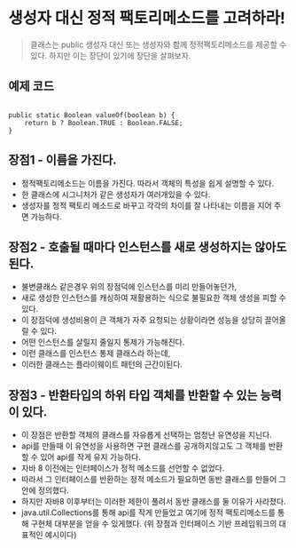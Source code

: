 # 생성자 대신 정적 팩토리메소드를 고려하라!
> 클래스는 public 생성자 대신 또는 생성자와 함께 정적팩토리메소드를 제공할 수 있다. 하지만 이는 장단이 있기에 장단을 살펴보자.

## 예제 코드
<code>
public static Boolean valueOf(boolean b) {
    return b ? Boolean.TRUE : Boolean.FALSE;
}
</code>

## 장점1 - 이름을 가진다.
* 정적팩토리메소드는 이름을 가진다. 따라서 객체의 특성을 쉽게 설명할 수 있다.
* 한 클래스에 시그니처가 같은 생성자가 여러개있을 수 있다.
* 생성자를 정적 팩토리 메소드로 바꾸고 각각의 차이를 잘 나타내는 이름을 지어 주면 가능하다.

## 장점2 - 호출될 때마다 인스턴스를 새로 생성하지는 않아도 된다.
* 불변클래스 같은경우 위의 장점덕에 인스턴스를 미리 만들어놓던가,
* 새로 생성한 인스턴스를 캐싱하여 재활용하는 식으로 불필요한 객체 생성을 피할 수 있다.
* 이 장점덕에 생성비용이 큰 객체가 자주 요청되는 상황이라면 성능을 상당히 끌어올릴 수 있다.
* 어떤 인스턴스를 살릴지 줄일지 통제가 가능해진다.
* 이런 클래스를 인스턴스 통제 클래스라 하는데,
* 이러한 클래스는 플라이웨이트 패턴의 근간이된다.

## 장점3 - 반환타입의 하위 타입 객체를 반환할 수 있는 능력이 있다.
* 이 장점은 반환할 객체의 클래스를 자유롭게 선택하는 엄청난 유연성을 지닌다.
* api를 만들때 이 유연성을 사용하면 구현 클래스를 공개하지않고도 그 객체를 반환할 수 있어 api를 작게 유지 가능하다.
* 자바 8 이전에는 인터페이스가 정적 메소드를 선언할 수 없었다.
* 따라서 그 인터페이스를 반환하는 정적 메소드가 필요하면 동반 클래스를 만들어 그 안에 정의했다.
* 하지만 자바8 이후부터는 이러한 제한이 풀려서 동반 클래스를 둘 이유가 사라졌다.
* java.util.Collections를 통해 api를 작게 만들었고 여기에 정적 팩토리메소드를 통해 구현체 대부분을 얻을 수 있게했다. (위 장점과 인터페이스 기반 프레임워크의 대표적인 예시이다)
